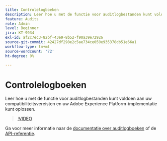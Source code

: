 ```yaml
---
title: Controlelogboeken
description: Leer hoe u met de functie voor auditlogbestanden kunt voldoen aan uw compatibiliteitsvereisten en uw Adobe Experience Platform-implementatie kunt oplossen.
feature: Audits
role: Admin
level: Beginner
jira: KT-9934
exl-id: af2c7ec3-82bf-43e9-8b52-f90a39e72926
source-git-commit: 42427df298e2c5ae734ce050e935378db51e66a1
workflow-type: tm+mt
source-wordcount: '72'
ht-degree: 0%

---
```


# Controlelogboeken

Leer hoe u met de functie voor auditlogbestanden kunt voldoen aan uw compatibiliteitsvereisten en uw Adobe Experience Platform-implementatie kunt oplossen.

>[!VIDEO](https://video.tv.adobe.com/v/341450?quality=12&learn=on)

Ga voor meer informatie naar de [documentatie over auditlogboeken](https://experienceleague.adobe.com/docs/experience-platform/landing/governance-privacy-security/audit-logs/overview.html) of de [API-referentie](https://developer.adobe.com/experience-platform-apis/references/audit-query/).
